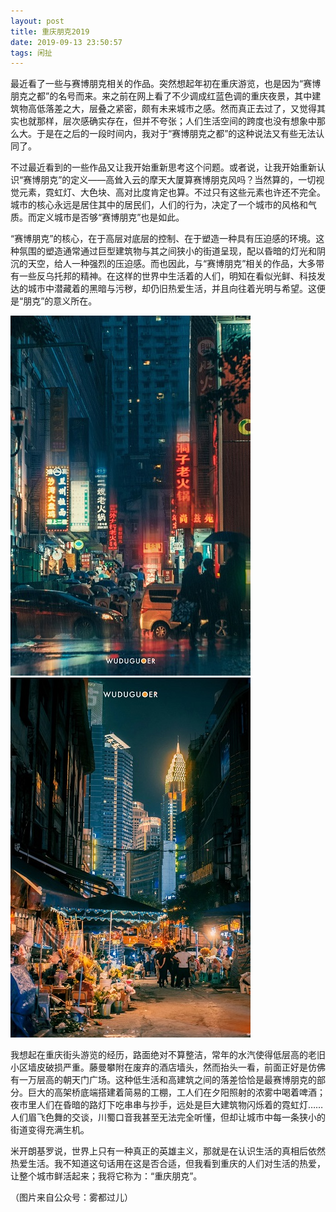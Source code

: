 ```yaml
---
layout: post
title: 重庆朋克2019
date: 2019-09-13 23:50:57
tags: 闲扯
---
```

最近看了一些与赛博朋克相关的作品。突然想起年初在重庆游览，也是因为“赛博朋克之都”的名号而来。来之前在网上看了不少调成红蓝色调的重庆夜景，其中建筑物高低落差之大，层叠之紧密，颇有未来城市之感。然而真正去过了，又觉得其实也就那样，层次感确实存在，但并不夸张；人们生活空间的跨度也没有想象中那么大。于是在之后的一段时间内，我对于“赛博朋克之都”的这种说法又有些无法认同了。
<!-- more -->

不过最近看到的一些作品又让我开始重新思考这个问题。或者说，让我开始重新认识“赛博朋克”的定义——高耸入云的摩天大厦算赛博朋克风吗？当然算的，一切视觉元素，霓虹灯、大色块、高对比度肯定也算。不过只有这些元素也许还不完全。城市的核心永远是居住其中的居民们，人们的行为，决定了一个城市的风格和气质。而定义城市是否够“赛博朋克”也是如此。

“赛博朋克”的核心，在于高层对底层的控制、在于塑造一种具有压迫感的环境。这种氛围的塑造通常通过巨型建筑物与其之间狭小的街道呈现，配以昏暗的灯光和阴沉的天空，给人一种强烈的压迫感。而也因此，与“赛博朋克”相关的作品，大多带有一些反乌托邦的精神。在这样的世界中生活着的人们，明知在看似光鲜、科技发达的城市中潜藏着的黑暗与污秽，却仍旧热爱生活，并且向往着光明与希望。这便是“朋克”的意义所在。

![pic1](/images/chongqing-1.jpg) ![pic2](/images/chongqing-2.jpg)

我想起在重庆街头游览的经历，路面绝对不算整洁，常年的水汽使得低层高的老旧小区墙皮破损严重。藤曼攀附在废弃的酒店墙头，然而抬头一看，前面正好是仿佛有一万层高的朝天门广场。这种低生活和高建筑之间的落差恰恰是最赛博朋克的部分。巨大的高架桥底端搭建着简易的工棚，工人们在夕阳照射的浓雾中喝着啤酒；夜市里人们在昏暗的路灯下吃串串与抄手，远处是巨大建筑物闪烁着的霓虹灯……人们眉飞色舞的交谈，川蜀口音我甚至无法完全听懂，但却让城市中每一条狭小的街道变得充满生机。

米开朗基罗说，世界上只有一种真正的英雄主义，那就是在认识生活的真相后依然热爱生活。我不知道这句话用在这是否合适，但我看到重庆的人们对生活的热爱，让整个城市鲜活起来；我将它称为：“重庆朋克”。


（图片来自公众号：雾都过儿）